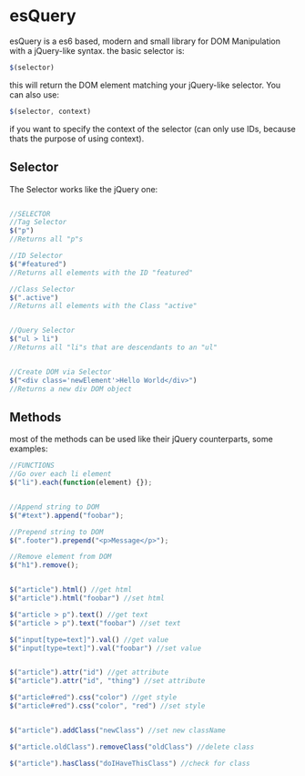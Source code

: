 esQuery
=============

esQuery is a es6 based, modern and small library for DOM Manipulation with a jQuery-like syntax.
the basic selector is:
```javascript
$(selector)
```
this will return the DOM element matching your jQuery-like selector.
You can also use:
```javascript
$(selector, context)
```
if you want to specify the context of the selector (can only use IDs, because thats the purpose of using context).


Selector
----------
The Selector works like the jQuery one:
```javascript

//SELECTOR
//Tag Selector
$("p")
//Returns all "p"s

//ID Selector
$("#featured")
//Returns all elements with the ID "featured"

//Class Selector
$(".active")
//Returns all elements with the Class "active"


//Query Selector
$("ul > li")
//Returns all "li"s that are descendants to an "ul"


//Create DOM via Selector
$("<div class='newElement'>Hello World</div>")
//Returns a new div DOM object

```

Methods
----------
most of the methods can be used like their jQuery counterparts, some examples:
```javascript
//FUNCTIONS
//Go over each li element
$("li").each(function(element) {});


//Append string to DOM
$("#text").append("foobar");

//Prepend string to DOM
$(".footer").prepend("<p>Message</p>");

//Remove element from DOM
$("h1").remove();


$("article").html() //get html
$("article").html("foobar") //set html

$("article > p").text() //get text
$("article > p").text("foobar") //set text

$("input[type=text]").val() //get value
$("input[type=text]").val("foobar") //set value


$("article").attr("id") //get attribute
$("article").attr("id", "thing") //set attribute

$("article#red").css("color") //get style
$("article#red").css("color", "red") //set style


$("article").addClass("newClass") //set new className

$("article.oldClass").removeClass("oldClass") //delete class

$("article").hasClass("doIHaveThisClass") //check for class
```
